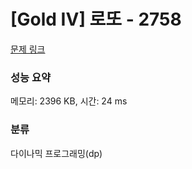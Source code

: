 # [Gold IV] 로또 - 2758 

[문제 링크](https://www.acmicpc.net/problem/2758) 

### 성능 요약

메모리: 2396 KB, 시간: 24 ms

### 분류

다이나믹 프로그래밍(dp)

